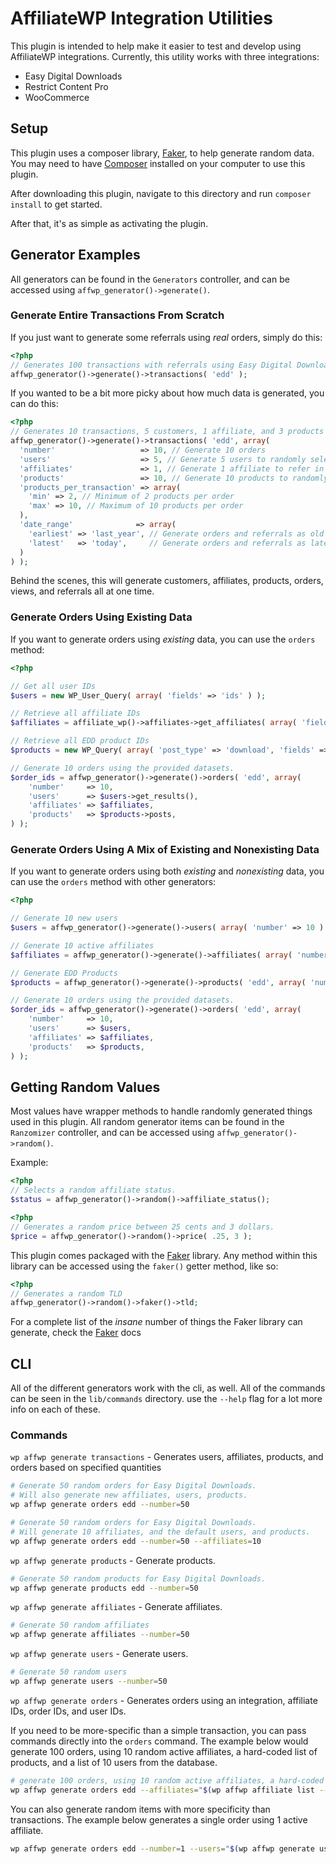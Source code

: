 # AffiliateWP Integration Utilities

This plugin is intended to help make it easier to test and develop using AffiliateWP integrations.
Currently, this utility works with three integrations:

* Easy Digital Downloads
* Restrict Content Pro
* WooCommerce

## Setup

This plugin uses a composer library, [Faker](https://github.com/fzaninotto/Faker), to help generate random data.
You may need to have [Composer](https://getcomposer.org/) installed on your computer to use this plugin.

After downloading this plugin, navigate to this directory and run `composer install` to get started.

After that, it's as simple as activating the plugin.

## Generator Examples

All generators can be found in the `Generators` controller, and can be accessed using `affwp_generator()->generate()`.

### Generate Entire Transactions From Scratch

If you just want to generate some referrals using _real_ orders, simply do this:

```php
<?php
// Generates 100 transactions with referrals using Easy Digital Downloads.
affwp_generator()->generate()->transactions( 'edd' );
```

If you wanted to be a bit more picky about how much data is generated, you can do this:

```php
<?php
// Generates 10 transactions, 5 customers, 1 affiliate, and 3 products with referrals using Easy Digital Downloads.
affwp_generator()->generate()->transactions( 'edd', array(
  'number'                   => 10, // Generate 10 orders
  'users'                    => 5, // Generate 5 users to randomly select for orders
  'affiliates'               => 1, // Generate 1 affiliate to refer in each order
  'products'                 => 10, // Generate 10 products to randomly select in each order.
  'products_per_transaction' => array(
    'min' => 2, // Minimum of 2 products per order
    'max' => 10, // Maximum of 10 products per order
  ),
  'date_range'              => array(
    'earliest' => 'last_year', // Generate orders and referrals as old as 1 full year.
    'latest'   => 'today',     // Generate orders and referrals as late as today.
  )
) );
```

Behind the scenes, this will generate customers, affiliates, products, orders, views, and referrals all at one time.

### Generate Orders Using Existing Data

If you want to generate orders using _existing_ data, you can use the `orders` method:

```php
<?php

// Get all user IDs
$users = new WP_User_Query( array( 'fields' => 'ids' ) );

// Retrieve all affiliate IDs
$affiliates = affiliate_wp()->affiliates->get_affiliates( array( 'fields' => 'ids', 'number' => -1 ) );

// Retrieve all EDD product IDs 
$products = new WP_Query( array( 'post_type' => 'download', 'fields' => 'ids', 'posts_per_page' => -1 ) );

// Generate 10 orders using the provided datasets.
$order_ids = affwp_generator()->generate()->orders( 'edd', array(
	'number'     => 10,
	'users'      => $users->get_results(),
	'affiliates' => $affiliates,
	'products'   => $products->posts,
) );
```

### Generate Orders Using A Mix of Existing and Nonexisting Data

If you want to generate orders using both _existing_ and _nonexisting_ data,
you can use the `orders` method with other generators:

```php
<?php

// Generate 10 new users
$users = affwp_generator()->generate()->users( array( 'number' => 10 ) );

// Generate 10 active affiliates
$affiliates = affwp_generator()->generate()->affiliates( array( 'number' => 10, 'status' => 'active' ) );

// Generate EDD Products 
$products = affwp_generator()->generate()->products( 'edd', array( 'number' => 10 ) );

// Generate 10 orders using the provided datasets.
$order_ids = affwp_generator()->generate()->orders( 'edd', array(
	'number'     => 10,
	'users'      => $users,
	'affiliates' => $affiliates,
	'products'   => $products,
) );
```

## Getting Random Values

Most values have wrapper methods to handle randomly generated things used in this plugin. All random generator items can
be found in the `Ranzomizer` controller, and can be accessed using `affwp_generator()->random()`.

Example:

```php
<?php
// Selects a random affiliate status.
$status = affwp_generator()->random()->affiliate_status();
```


```php
<?php
// Generates a random price between 25 cents and 3 dollars.
$price = affwp_generator()->random()->price( .25, 3 );
```

This plugin comes packaged with the [Faker](https://github.com/fzaninotto/Faker) library. Any method
within this library can be accessed using the `faker()` getter method, like so:

```php
<?php
// Generates a random TLD
affwp_generator()->random()->faker()->tld;
```

For a complete list of the _insane_ number of things the Faker library can generate, check the [Faker](https://github.com/fzaninotto/Faker) docs

## CLI

All of the different generators work with the cli, as well. All of the commands can be seen in  the `lib/commands` directory. use the `--help` flag for a lot more info on each of these.

### Commands
`wp affwp generate transactions` - Generates users, affiliates, products, and orders based on specified quantities

```bash
# Generate 50 random orders for Easy Digital Downloads.
# Will also generate new affiliates, users, products.
wp affwp generate orders edd --number=50
``` 

```bash
# Generate 50 random orders for Easy Digital Downloads.
# Will generate 10 affiliates, and the default users, and products.
wp affwp generate orders edd --number=50 --affiliates=10
``` 

`wp affwp generate products` - Generate products.

```bash
# Generate 50 random products for Easy Digital Downloads.
wp affwp generate products edd --number=50
```

`wp affwp generate affiliates` - Generate affiliates.

```bash
# Generate 50 random affiliates
wp affwp generate affiliates --number=50
```

`wp affwp generate users` - Generate users.

```bash
# Generate 50 random users
wp affwp generate users --number=50
```

`wp affwp generate orders` - Generates orders using an integration, affiliate IDs, order IDs, and user IDs.

If you need to be more-specific than a simple transaction, you can pass commands directly into the `orders` command.
The example below would generate 100 orders, using 10 random active affiliates, a hard-coded list of products, and
a list of 10 users from the database.
```bash
# generate 100 orders, using 10 random active affiliates, a hard-coded list of products, and a list of 10 users from the database.
wp affwp generate orders edd --affiliates="$(wp affwp affiliate list --status=active --format=ids)" --products="507 508 509 510" --users="$(wp user list --format=ids --number=10)" --number=100
```

You can also generate random items with more specificity than transactions. The example below generates a single order using 1 active affiliate.
```bash
wp affwp generate orders edd --number=1 --users="$(wp affwp generate users --format=ids)" --affiliates="$(wp affwp generate affiliates --number=1 --status=active --format=ids)" --products="$(wp affwp generate products edd --format=ids)"
```